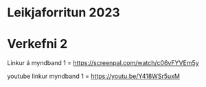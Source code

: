 
# Leikjaforritun 2023

# **Verkefni 2**
Linkur á myndband 1 = https://screenpal.com/watch/c06vFYVEm5y 

youtube linkur myndband 1 = https://youtu.be/Y418WSr5uxM

